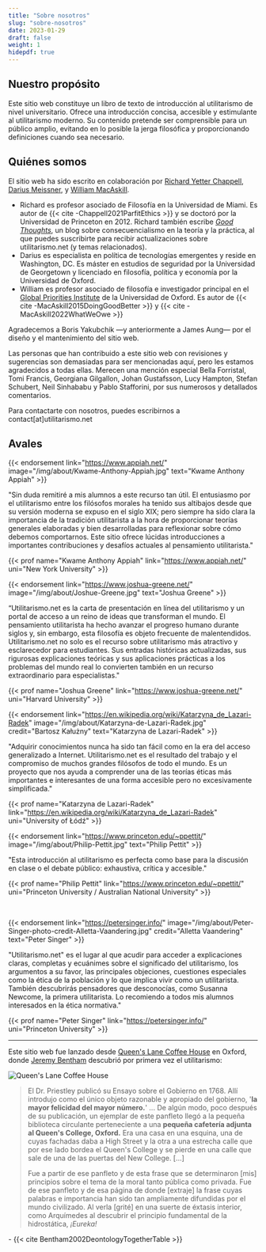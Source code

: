 ```yaml
---
title: "Sobre nosotros"
slug: "sobre-nosotros"
date: 2023-01-29
draft: false
weight: 1
hidepdf: true
---
```


## Nuestro propósito

Este sitio web constituye un libro de texto de introducción al utilitarismo de nivel universitario. Ofrece una introducción concisa, accesible y estimulante al utilitarismo moderno. Su contenido pretende ser comprensible para un público amplio, evitando en lo posible la jerga filosófica y proporcionando definiciones cuando sea necesario.

## Quiénes somos

El sitio web ha sido escrito en colaboración por [Richard Yetter Chappell](http://yetterchappell.net/Richard/), [Darius Meissner](https://www.linkedin.com/in/darius-meissner/), y [William MacAskill](http://www.williammacaskill.com/).

- Richard es profesor asociado de Filosofía en la Universidad de Miami. Es autor de {{< cite -Chappell2021ParfitEthics >}} y se doctoró por la Universidad de Princeton en 2012. Richard también escribe _[Good Thoughts](https://rychappell.substack.com/)_, un blog sobre consecuencialismo en la teoría y la práctica, al que puedes suscribirte para recibir actualizaciones sobre utilitarismo.net (y temas relacionados).
- Darius es especialista en política de tecnologías emergentes y reside en Washington, DC. Es máster en estudios de seguridad por la Universidad de Georgetown y licenciado en filosofía, política y economía por la Universidad de Oxford.
- William es profesor asociado de filosofía e investigador principal en el [Global Priorities Institute](https://globalprioritiesinstitute.org/) de la Universidad de Oxford. Es autor de {{< cite -MacAskill2015DoingGoodBetter >}} y {{< cite -MacAskill2022WhatWeOwe >}}

Agradecemos a Boris Yakubchik —y anteriormente a James Aung— por el diseño y el mantenimiento del sitio web.

Las personas que han contribuido a este sitio web con revisiones y sugerencias son demasiadas para ser mencionadas aquí, pero les estamos agradecidos a todas ellas. Merecen una mención especial Bella Forristal, Tomi Francis, Georgiana Gilgallon, Johan Gustafsson, Lucy Hampton, Stefan Schubert, Neil Sinhababu y Pablo Stafforini, por sus numerosos y detallados comentarios.

Para contactarte con nosotros, puedes escribirnos a contact[at]utilitarismo.net

## Avales

{{< endorsement
     link="https://www.appiah.net/"
     image="/img/about/Kwame-Anthony-Appiah.jpg"
     text="Kwame Anthony Appiah" >}}

"Sin duda remitiré a mis alumnos a este recurso tan útil. El entusiasmo por el utilitarismo entre los filósofos morales ha tenido sus altibajos desde que su versión moderna se expuso en el siglo XIX; pero siempre ha sido clara la importancia de la tradición utilitarista a la hora de proporcionar teorías generales elaboradas y bien desarrolladas para reflexionar sobre cómo debemos comportarnos. Este sitio ofrece lúcidas introducciones a importantes contribuciones y desafíos actuales al pensamiento utilitarista."

{{< prof
     name="Kwame Anthony Appiah"
     link="https://www.appiah.net/"
     uni="New York University" >}}

{{< endorsement
     link="https://www.joshua-greene.net/"
     image="/img/about/Joshue-Greene.jpg"
     text="Joshua Greene" >}}

“Utilitarismo.net es la carta de presentación en línea del utilitarismo y un portal de acceso a un reino de ideas que transforman el mundo. El pensamiento utilitarista ha hecho avanzar el progreso humano durante siglos y, sin embargo, esta filosofía es objeto frecuente de malentendidos. Utilitarismo.net no solo es el recurso sobre utilitarismo más atractivo y esclarecedor para estudiantes. Sus entradas históricas actualizadas, sus rigurosas explicaciones teóricas y sus aplicaciones prácticas a los problemas del mundo real lo convierten también en un recurso extraordinario para especialistas."

{{< prof
     name="Joshua Greene"
     link="https://www.joshua-greene.net/"
     uni="Harvard University" >}}

{{< endorsement
     link="https://en.wikipedia.org/wiki/Katarzyna_de_Lazari-Radek"
     image="/img/about/Katarzyna-de-Lazari-Radek.jpg"
     credit="Bartosz Kałużny"
     text="Katarzyna de Lazari-Radek" >}}

"Adquirir conocimientos nunca ha sido tan fácil como en la era del acceso generalizado a Internet. Utilitarismo.net es el resultado del trabajo y el compromiso de muchos grandes filósofos de todo el mundo. Es un proyecto que nos ayuda a comprender una de las teorías éticas más importantes e interesantes de una forma accesible pero no excesivamente simplificada."

{{< prof
     name="Katarzyna de Lazari-Radek"
     link="https://en.wikipedia.org/wiki/Katarzyna_de_Lazari-Radek"
     uni="University of Łódź" >}}

{{< endorsement
     link="https://www.princeton.edu/~ppettit/"
     image="/img/about/Philip-Pettit.jpg"
     text="Philip Pettit" >}}

"Esta introducción al utilitarismo es perfecta como base para la discusión en clase o el debate público: exhaustiva, crítica y accesible."

{{< prof
     name="Philip Pettit"
     link="https://www.princeton.edu/~ppettit/"
     uni="Princeton University / Australian National University" >}}

<br>

{{< endorsement
     link="https://petersinger.info/"
     image="/img/about/Peter-Singer-photo-credit-Alletta-Vaandering.jpg"
     credit="Alletta Vaandering"
     text="Peter Singer" >}}

"Utilitarismo.net" es el lugar al que acudir para acceder a explicaciones claras, completas y ecuánimes sobre el significado del utilitarismo, los argumentos a su favor, las principales objeciones, cuestiones especiales como la ética de la población y lo que implica vivir como un utilitarista. También descubrirás pensadores que desconocías, como Susanna Newcome, la primera utilitarista. Lo recomiendo a todos mis alumnos interesados en la ética normativa."

{{< prof
     name="Peter Singer"
     link="https://petersinger.info/"
     uni="Princeton University" >}}

---

Este sitio web fue lanzado desde [Queen's Lane Coffee House](http://www.qlcoffeehouse.com/) en Oxford, donde [Jeremy Bentham](https://altruismoeficaz.net/autores/jeremy-bentham) descubrió por primera vez el utilitarismo:

![Queen's Lane Coffee House](/img/about/Queens-Lane-Coffee-House.jpg "Queen's Lane Coffee House")

<div class="coffee-house">

> El Dr. Priestley publicó su Ensayo sobre el Gobierno en 1768. Allí introdujo como el único objeto razonable y apropiado del gobierno, '**la mayor felicidad del mayor número.**' ... De algún modo, poco después de su publicación, un ejemplar de este panfleto llegó a la pequeña biblioteca circulante perteneciente a una **pequeña cafetería adjunta al Queen's College, Oxford.** Era una casa en una esquina, una de cuyas fachadas daba a High Street y la otra a una estrecha calle que por ese lado bordea el Queen's College y se pierde en una calle que sale de una de las puertas del New College. \[...\]
>
> Fue a partir de ese panfleto y de esta frase que se determinaron \[mis\] principios sobre el tema de la moral tanto pública como privada. Fue de ese panfleto y de esa página de donde \[extraje\] la frase cuyas palabras e importancia han sido tan ampliamente difundidas por el mundo civilizado. Al verla \[grité\] en una suerte de éxtasis interior, como Arquímedes al descubrir el principio fundamental de la hidrostática, *¡Eureka!*

\- {{< cite Bentham2002DeontologyTogetherTable >}}

</div>
